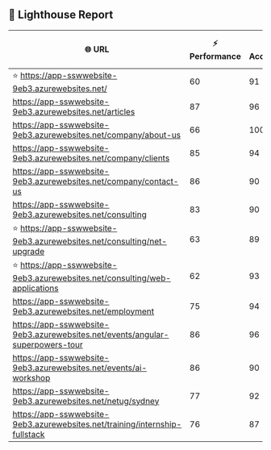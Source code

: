 ## 🚀 Lighthouse Report

| 🌐 URL | ⚡ Performance | ♿ Accessibility | ✅ Best Practices | 🔍 SEO | 📦 Bundle Size | 🗑️ Unused Bundle |
| --- | ----------- | ------------- | -------------- | --- | ---------------- | ---------------- |
| ⭐ https://app-sswwebsite-9eb3.azurewebsites.net/ | 60 | 91 | 78 | 100 | 7.48 MB | 4.66 MB |
| https://app-sswwebsite-9eb3.azurewebsites.net/articles | 87 | 96 | 78 | 92 | 4.24 MB | 2.00 MB |
| https://app-sswwebsite-9eb3.azurewebsites.net/company/about-us | 66 | 100 | 78 | 100 | 4.14 MB | 2.01 MB |
| https://app-sswwebsite-9eb3.azurewebsites.net/company/clients | 85 | 94 | 78 | 100 | 4.53 MB | 2.21 MB |
| https://app-sswwebsite-9eb3.azurewebsites.net/company/contact-us | 86 | 90 | 78 | 92 | 7.48 MB | 4.66 MB |
| https://app-sswwebsite-9eb3.azurewebsites.net/consulting | 83 | 90 | 74 | 100 | 7.78 MB | 4.85 MB |
| ⭐ https://app-sswwebsite-9eb3.azurewebsites.net/consulting/net-upgrade | 63 | 89 | 59 | 85 | 7.78 MB | 4.85 MB |
| ⭐ https://app-sswwebsite-9eb3.azurewebsites.net/consulting/web-applications | 62 | 93 | 59 | 85 | 7.77 MB | 4.85 MB |
| https://app-sswwebsite-9eb3.azurewebsites.net/employment | 75 | 94 | 78 | 100 | 4.38 MB | 2.03 MB |
| https://app-sswwebsite-9eb3.azurewebsites.net/events/angular-superpowers-tour | 86 | 96 | 74 | 100 | 7.52 MB | 4.70 MB |
| https://app-sswwebsite-9eb3.azurewebsites.net/events/ai-workshop | 86 | 90 | 74 | 92 | 7.51 MB | 4.70 MB |
| https://app-sswwebsite-9eb3.azurewebsites.net/netug/sydney | 77 | 92 | 78 | 92 | 4.62 MB | 2.30 MB |
| https://app-sswwebsite-9eb3.azurewebsites.net/training/internship-fullstack | 76 | 87 | 74 | 100 | 4.14 MB | 1.98 MB |